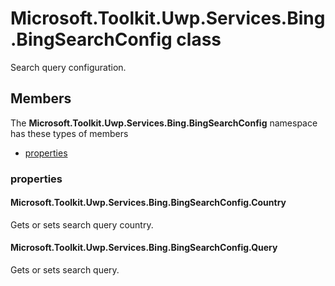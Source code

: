 
# Microsoft.Toolkit.Uwp.Services.Bing.BingSearchConfig class

Search query configuration.

## Members

The **Microsoft.Toolkit.Uwp.Services.Bing.BingSearchConfig** namespace has these types of members

* [properties](#properties)

### properties

#### Microsoft.Toolkit.Uwp.Services.Bing.BingSearchConfig.Country

Gets or sets search query country.

#### Microsoft.Toolkit.Uwp.Services.Bing.BingSearchConfig.Query

Gets or sets search query.
